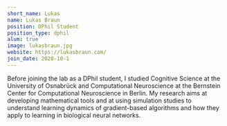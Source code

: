 ```yaml
---
short_name: Lukas
name: Lukas Braun
position: DPhil Student
position_type: dphil
alum: true
image: lukasbraun.jpg
website: https://lukasbraun.com/
join_date: 2020-10-1
---
```


Before joining the lab as a DPhil student, I studied Cognitive Science at the University of Osnabrück and Computational Neuroscience at the Bernstein Center for Computational Neuroscience in Berlin. My research aims at developing mathematical tools and at using simulation studies to understand learning dynamics of gradient-based algorithms and how they apply to learning in biological neural networks.
